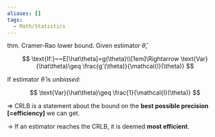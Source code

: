 ```yaml
---
aliases: []
tags:
  - Math/Statistics
---
```


thm. Cramer-Rao lower bound. Given estimator $\hat\theta$,

$$
\text{If:}~~E[\hat\theta]=g(\theta)\\[1em]\Rightarrow \text{Var}(\hat\theta)\geq \frac{g'(\theta)}{\mathcal{I}(\theta)}
$$

If estimator $\hat\theta$ is _unbiased_:

$$
\text{Var}(\hat\theta)\geq \frac{1}{\mathcal{I}(\theta)}
$$

⇒ CRLB is a statement about the bound on the **best possible precision [=efficiency]** we can get.

→ If an estimator reaches the CRLB, it is deemed **most efficient**.

